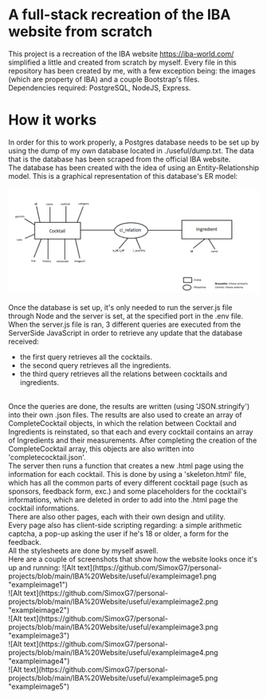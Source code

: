 # A full-stack recreation of the IBA website from scratch
This project is a recreation of the IBA website https://iba-world.com/ simplified a little and created from scratch by myself. Every file in this repository has been created by me, with a few exception being: the images (which are property of IBA) and a couple Bootstrap's files.
<br>
Dependencies required: PostgreSQL, NodeJS, Express.
# How it works
In order for this to work properly, a Postgres database needs to be set up by using the dump of my own database located in ./useful/dump.txt. The data that is the database has been scraped from the official IBA website. 
<br>
The database has been created with the idea of using an Entity-Relationship model. This is a graphical representation of this database's ER model:
<br><br>
![Alt text](https://github.com/SimoxG7/personal-projects/blob/main/IBA%20Website/useful/schemaeriba.png "ER Model")
<br><br>
Once the database is set up, it's only needed to run the server.js file through Node and the server is set, at the specified port in the .env file. 
<br>
When the server.js file is ran, 3 different queries are executed from the ServerSide JavaScript in order to retrieve any update that the database received:<br>
- the first query retrieves all the cocktails.
- the second query retrieves all the ingredients.
- the third query retrieves all the relations between cocktails and ingredients. 
<br>
Once the queries are done, the results are written (using 'JSON.stringify') into their own .json files. The results are also used to create an array of CompleteCocktail objects, in which the relation between Cocktail and Ingredients is reinstated, so that each and every cocktail contains an array of Ingredients and their measurements. After completing the creation of the CompleteCocktail array, this objects are also written into 'completecocktail.json'. 
<br>
The server then runs a function that creates a new .html page using the information for each cocktail. This is done by using a 'skeleton.html' file, which has all the common parts of every different cocktail page (such as sponsors, feedback form, exc.) and some placeholders for the cocktail's informations, which are deleted in order to add into the .html page the cocktail informations. 
<br>
There are also other pages, each with their own design and utility. 
<br>
Every page also has client-side scripting regarding: a simple arithmetic captcha, a pop-up asking the user if he's 18 or older, a form for the feedback. 
<br>
All the stylesheets are done by myself aswell. 
<br>
Here are a couple of screenshots that show how the website looks once it's up and running:
![Alt text](https://github.com/SimoxG7/personal-projects/blob/main/IBA%20Website/useful/exampleimage1.png "exampleimage1")
<br>
![Alt text](https://github.com/SimoxG7/personal-projects/blob/main/IBA%20Website/useful/exampleimage2.png "exampleimage2")
<br>
![Alt text](https://github.com/SimoxG7/personal-projects/blob/main/IBA%20Website/useful/exampleimage3.png "exampleimage3")
<br>
![Alt text](https://github.com/SimoxG7/personal-projects/blob/main/IBA%20Website/useful/exampleimage4.png "exampleimage4")
<br>
![Alt text](https://github.com/SimoxG7/personal-projects/blob/main/IBA%20Website/useful/exampleimage5.png "exampleimage5")
